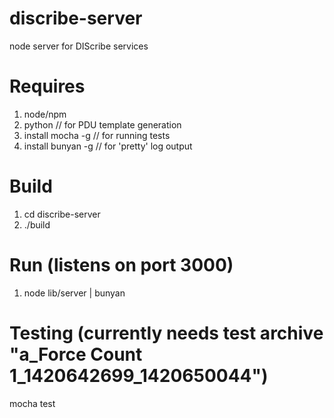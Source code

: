 # discribe-server

node server for DIScribe services

# Requires
1. node/npm
2. python               // for PDU template generation
2. install mocha -g     // for running tests
3. install bunyan -g    // for 'pretty' log output

# Build

1. cd discribe-server
2. ./build

# Run (listens on port 3000)
1. node lib/server | bunyan

# Testing (currently needs test archive "a_Force Count 1_1420642699_1420650044")
mocha test